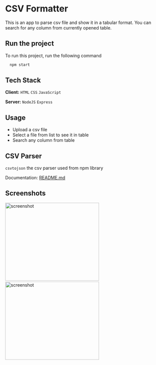 
# CSV Formatter

This is an app to parse csv file and show it in a tabular format. You can search for any column from currently opened table.


## Run the project

To run this project, run the following command

```bash
  npm start
```


## Tech Stack

**Client:** `HTML` `CSS` `JavaScript`

**Server:** `NodeJS` `Express`

## Usage

- Upload a csv file
- Select a file from list to see it in table
- Search any column from table
## CSV Parser

`csvtojson` the csv parser used from npm library

Documentation: [README.md](https://github.com/Keyang/node-csvtojson)
## Screenshots

<img src="https://user-images.githubusercontent.com/114740896/209811759-ee9f1d82-95da-4fa3-9ba2-119453fa0d36.png" alt="screenshot" height="250" width="300">&ensp;<img src="https://user-images.githubusercontent.com/114740896/209811762-629f0429-c00f-4de6-8b49-9389aff9237b.png" alt="screenshot" height="250" width="300">
